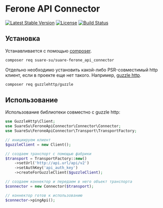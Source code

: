 # Ferone API Connector

[![Latest Stable Version](https://poser.pugx.org/suare-su/suare-ferone_api_connector/v/stable.png)](https://packagist.org/packages/suare-su/suare-ferone_api_connector)
[![License](https://poser.pugx.org/suare-su/suare-ferone_api_connector/license.svg)](https://packagist.org/packages/suare-su/suare-ferone_api_connector)
[![Build Status](https://github.com/suare-su/suare-ferone_api_connector/workflows/ferone_api_connector/badge.svg)](https://github.com/suare-su/suare-ferone_api_connector/actions?query=workflow%3A%22ferone_api_connector%22)



## Установка

Устанавливается с помощью [composer](https://getcomposer.org/).

```bash
composer req suare-su/suare-ferone_api_connector
```

Отдельно необходимо установить какой-либо PSR-совместимый http клиент, если в проекте еще нет такого. Например, [guzzle http](https://docs.guzzlephp.org/en/stable/).

```bash
composer req guzzlehttp/guzzle
```



## Использование

Использование библиотеки совместно с guzzle http:

```php
use GuzzleHttp\Client;
use SuareSu\FeroneApiConnector\Connector\Connector;
use SuareSu\FeroneApiConnector\Transport\TransportFactory;

// инициируем клиент
$guzzleClient = new Client();

// создаем транспорт с помощью фабрики
$transport = TransportFactory::new()
    ->setUrl('http://api.url/api/v2')
    ->setAuthKey('api_auth_key')
    ->createForGuzzleClient($guzzleClient);

// создаем коннектор и передаем в него объект транспорта
$connector = new Connector($transport);

// коннектор готов к использованию
$connector->pingApi();
```
